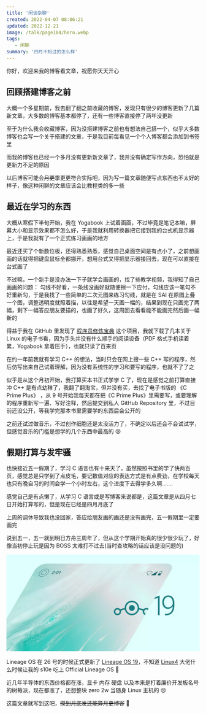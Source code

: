 ```yaml
---
title: '闲谈杂聊'
created: 2022-04-07 08:06:21
updated: 2022-12-21
image: /talk/page104/hero.webp
tags: 
   - 闲聊
summary: '四月不知过的怎么样'
---
```


你好，欢迎来我的博客看文章，祝愿你天天开心

## 回顾搭建博客之前

大概一个多星期前，我去翻了翻之前收藏的博客，发现只有很少的博客更新了几篇新文章，大多数的博客基本都停了，还有一些博客直接停了两年没更新

至于为什么我会收藏博客，因为没搭建博客之前也有想法自己搭一个，似乎大多数博客也会写一个关于搭建的文章，于是我目前每看见一个个人博客都会添加到书签里

而我的博客也已经一个多月没有更新新文章了，我并没有确定写作方向，恐怕就是更新力不足的原因

以后博客可能会~~月更~~季更更符合实际吧，因为写一篇文章随便写点东西也不太好的样子，像这种闲聊的文章应该会比教程类的多一些

## 最近在学习的东西

大概从寒假下半旬开始，我在 Yogabook 上试着画画，不过毕竟是笔记本嘛，屏幕大小和显示效果都不怎么好，于是我就利用转换器把它接到我的台式机显示器上，于是我就有了一个正式练习画画的地方

最近还买了个新数位板，还得熟悉熟悉，感觉自己桌面空间是有点小了，之前想画画的话就得把键盘鼠标全都挪开，想用台式又得把显示器接回去，现在可以直接在台式画了

不过嘛，一个新手是没办法一下子就学会画画的，找了些教学视频，我得知了自己画画的问题： 勾线不好看，一条线没画好就随便擦一下应付，勾线应该一笔勾不好重新勾，于是我找了一些简单的二次元图来练习勾线，就是在 SAI 在原图上叠一个图，调整透明度就照着描，以往是希望一天画一幅的，结果到现在只画完了两幅，剩下一幅答应朋友要描的，也画了好久，这周回去看看能不能画完然后画一幅新的
	
得益于我在 GitHub 里发现了 [程序员修炼宝典](https://github.com/niudai/How-to-be-a-good-programmer) 这个项目，我就下载了几本关于 Linux 的电子书看，因为手头并没有什么顺手的阅读设备（PDF 格式手机读着累，Yogabook 拿着压手），也就只读了百来页

在约一年前我就有学习 C++ 的想法，当时只会在网上搜一些 C++ 写的程序，然后仿写出来自己试着理解，因为没有系统性的学习和要写的程序，也就不了了之

似乎是从这个月初开始，我打算买本书正式学学 C 了，现在是感觉之前打算直接冲 C++ 是有点幼稚了，我翻了翻淘宝，但并没有买，去找了电子书版的 《C Prime Plus》 ，从 9 号开始我每天都在把《C Prime Plus》里需要写，或要理解的程序重新写一遍、写好注释，然后提交到私人 GitHub Repository 里，不过目前还没公开，等我学完那本书里需要学的东西后会公开的

之前还试过做音乐，不过创作细胞还是太没活力了，不确定以后还会不会试试学，但感觉音乐的门槛是想学的几个东西中最高的 😢

## 假期打算与发牢骚

也快接近五一假期了，学习 C 语言也有十来天了，虽然按照书里的学了快两百页，感觉总是只学到了点皮毛，要记数值对应的表达方式是有点费劲，在学校每天也只有晚自习的时间会学一个小时左右，这个进度下去得学多久啊.......

感觉自己是有点懒了，从学习 C 语言或是写博客来说都是，这篇文章是从四月七日开始打算写的，但是现在已经是四月月底了

上周的调休导致我也没回家，答应给朋友画的画还是没有画完，五一假期里一定要画完

说到五一，五一就到明日方舟三周年了，但从这个学期开始真的很少很少玩了，好像当初停止玩是因为 BOSS 太难打不过去(当时查攻略的话应该是没问题的)

![Lineage OS 19 更新题图](./hero.webp)

Lineage OS 在 26 号的时候正式更新了 [Lineage OS 19](https://lineageos.org/Changelog-26)，不知道 [Linux4](https://github.com/Linux4) 大佬什么时候让我的 s10e 吃上 Official Lineage OS 🤤

近几年半导体的东西价格都在涨，显卡 内存 硬盘 以及本来是打着廉价开发板名号的树莓派，现在都涨了，还想整块 zero 2w 当随身 Linux 主机的 😢

这篇文章就写到这吧，~~摸到月底发还能算月更博客~~ 🥴